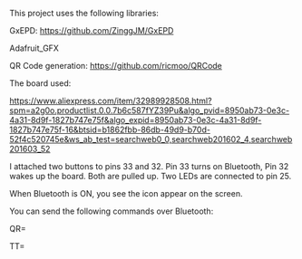 This project uses the following libraries:

GxEPD: https://github.com/ZinggJM/GxEPD

Adafruit_GFX

QR Code generation: https://github.com/ricmoo/QRCode


The board used:

https://www.aliexpress.com/item/32989928508.html?spm=a2g0o.productlist.0.0.7b6c587fYZ39Pu&algo_pvid=8950ab73-0e3c-4a31-8d9f-1827b747e75f&algo_expid=8950ab73-0e3c-4a31-8d9f-1827b747e75f-16&btsid=b1862fbb-86db-49d9-b70d-52f4c520745e&ws_ab_test=searchweb0_0,searchweb201602_4,searchweb201603_52


I attached two buttons to pins 33 and 32.
Pin 33 turns on Bluetooth,
Pin 32 wakes up the board.
Both are pulled up. 
Two LEDs are connected to pin 25.

When Bluetooth is ON, you see the icon appear on the screen.

You can send the following commands over Bluetooth:

  QR=<QR CODE CONTENT>
  
  TT=<TITLE>
  
  T1=<LINE 1>
  
  T2=<LINE 2>
  
  T3=<LINE 3>
  
  T4=<LINE 4>
  
  T5=<LINE 5>
  
  SV - SAVE IT TO FLASH
  
  RR - REFRESH SCREEN
